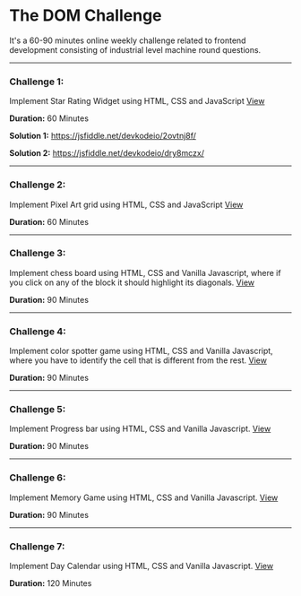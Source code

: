 # The DOM Challenge


It's a 60-90 minutes online weekly challenge related to frontend development consisting of industrial level machine round questions.

---

### Challenge 1:

Implement Star Rating Widget using HTML, CSS and JavaScript [View](./star-rating/readme.md)

**Duration:** 60 Minutes <br/>

**Solution 1:** https://jsfiddle.net/devkodeio/2ovtnj8f/

**Solution 2:** https://jsfiddle.net/devkodeio/dry8mczx/

---

### Challenge 2:

Implement Pixel Art grid using HTML, CSS and JavaScript [View](./pixelArt/readme.md)

**Duration:** 60 Minutes <br/>

---

### Challenge 3:

Implement chess board using HTML, CSS and Vanilla Javascript, where if you click on any of the block it should highlight its diagonals. [View](./chessGrid/readme.md)

**Duration:** 90 Minutes <br/>

---

### Challenge 4:

Implement color spotter game using HTML, CSS and Vanilla Javascript, where you have to identify the cell that is different from the rest. [View](./memory-game-color-spotter/readme.md)

**Duration:** 90 Minutes <br/>

---

### Challenge 5:

Implement Progress bar using HTML, CSS and Vanilla Javascript. [View](./progress-bar/readme.md)

**Duration:** 90 Minutes <br/>

---

### Challenge 6:

Implement Memory Game using HTML, CSS and Vanilla Javascript. [View](./tile-memory-game/readme.md)

**Duration:** 90 Minutes <br/>

---

### Challenge 7:

Implement Day Calendar using HTML, CSS and Vanilla Javascript. [View](./google-calendar/readme.md)

**Duration:** 120 Minutes <br/>


